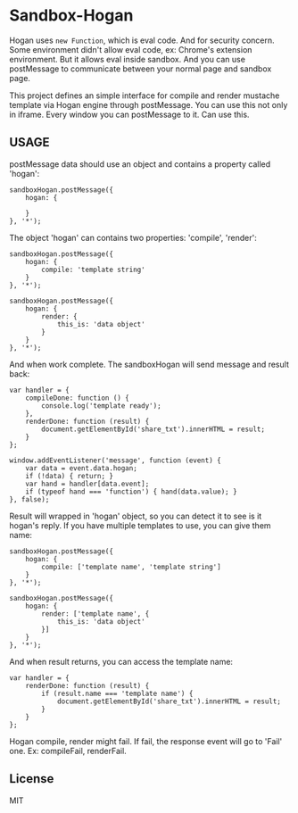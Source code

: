 Sandbox-Hogan
=============

Hogan uses `new Function`, which is eval code. And for security concern. Some environment didn't allow
eval code, ex: Chrome's extension environment. But it allows eval inside sandbox.
And you can use postMessage to communicate between your normal page and sandbox page.

This project defines an simple interface for compile and render mustache template via Hogan engine through postMessage.
You can use this not only in iframe. Every window you can postMessage to it. Can use this.
    
USAGE
-----

postMessage data should use an object and contains a property called 'hogan':

    sandboxHogan.postMessage({
        hogan: {
      
        }
    }, '*');

The object 'hogan' can contains two properties: 'compile', 'render':

    sandboxHogan.postMessage({
        hogan: {
            compile: 'template string'     
        }
    }, '*');

    sandboxHogan.postMessage({
        hogan: {
            render: {
                this_is: 'data object'
            }
        }
    }, '*');

And when work complete. The sandboxHogan will send message and result back:

    var handler = {
        compileDone: function () {
            console.log('template ready');
        },
        renderDone: function (result) {
            document.getElementById('share_txt').innerHTML = result;
        }
    };

    window.addEventListener('message', function (event) {
        var data = event.data.hogan;
        if (!data) { return; }
        var hand = handler[data.event];
        if (typeof hand === 'function') { hand(data.value); }
    }, false);

Result will wrapped in 'hogan' object, so you can detect it to see is it hogan's reply.
If you have multiple templates to use, you can give them name:

    sandboxHogan.postMessage({
        hogan: {
            compile: ['template name', 'template string']
        }
    }, '*');

    sandboxHogan.postMessage({
        hogan: {
            render: ['template name', {
                this_is: 'data object'
            }]
        }
    }, '*');

And when result returns, you can access the template name:

    var handler = {
        renderDone: function (result) {
            if (result.name === 'template name') {
                document.getElementById('share_txt').innerHTML = result;
            }
        }
    };

Hogan compile, render might fail. If fail, the response event will go to 'Fail' one. Ex: compileFail, renderFail.

License
-------

MIT
